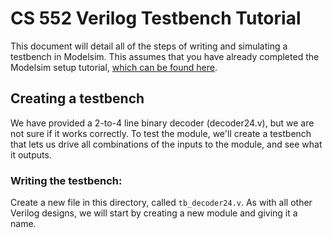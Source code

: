 # CS 552 Verilog Testbench Tutorial
This document will detail all of the steps of writing and simulating a testbench in Modelsim. This assumes that you have already completed the Modelsim setup tutorial, [which can be found here](https://github.com/kyle-p-may/cs552-modelsim-tutorial).

## Creating a testbench
We have provided a 2-to-4 line binary decoder (decoder24.v), but we are not sure if it works correctly. To test the module, we'll create a testbench that lets us drive all combinations of the inputs to the module, and see what it outputs.

### Writing the testbench:
Create a new file in this directory, called `tb_decoder24.v`. As with all other Verilog designs, we will start by creating a new module and giving it a name.



